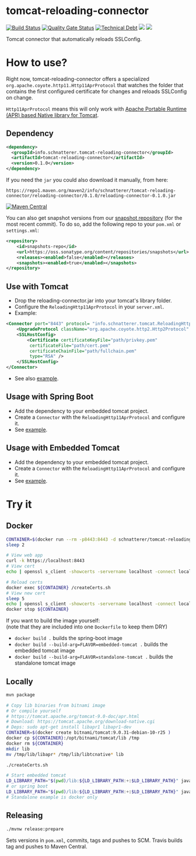 tomcat-reloading-connector
======
[![Build Status](https://travis-ci.org/schnatterer/tomcat-reloading-connector.svg?branch=master)](https://travis-ci.org/schnatterer/tomcat-reloading-connector)
[![Quality Gate Status](https://sonarcloud.io/api/project_badges/measure?project=info.schnatterer.tomcat-reloading-connector%3Atomcat-reloading-connector-parent&metric=alert_status)](https://sonarcloud.io/dashboard?id=info.schnatterer.tomcat-reloading-connector%3Atomcat-reloading-connector-parent)
[![Technical Debt](https://sonarcloud.io/api/project_badges/measure?project=info.schnatterer.tomcat-reloading-connector%3Atomcat-reloading-connector-parent&metric=sqale_index)](https://sonarcloud.io/dashboard?id=info.schnatterer.tomcat-reloading-connector%3Atomcat-reloading-connector-parent)
[![](https://img.shields.io/microbadger/layers/schnatterer/tomcat-reloading-connector-example)](https://hub.docker.com/r/schnatterer/tomcat-reloading-connector-example)
[![](https://img.shields.io/docker/image-size/schnatterer/tomcat-reloading-connector-example)](https://hub.docker.com/r/schnatterer/tomcat-reloading-connector-example)

Tomcat connector that automatically reloads SSLConfig.

# How to use?

Right now, tomcat-reloading-connector offers a specialized `org.apache.coyote.http11.Http11AprProtocol` that watches
the folder that contains the first configured certificate for changes and reloads SSLConfig on change.
 
`Http11AprProtocol` means this will only work with 
[Apache Portable Runtime (APR) based Native library for Tomcat](https://tomcat.apache.org/tomcat-9.0-doc/apr.html).

## Dependency

```XML
<dependency>
  <groupId>info.schnatterer.tomcat-reloading-connector</groupId>
  <artifactId>tomcat-reloading-connector</artifactId>
  <version>0.1.0</version>
</dependency>
```

If you need the `jar` you could also download it manually, from here:

`https://repo1.maven.org/maven2/info/schnatterer/tomcat-reloading-connector/reloading-connector/0.1.0/reloading-connector-0.1.0.jar`

[![Maven Central](https://img.shields.io/maven-central/v/info.schnatterer.tomcat-reloading-connector/reloading-connector.svg)](https://search.maven.org/search?q=a:reloading-connector%20AND%20g:info.schnatterer.tomcat-reloading-connector)

You can also get snapshot versions from our [snapshot repository](https://oss.sonatype.org/content/repositories/snapshots/info/schnatterer/moby-names-generator/) 
(for the most recent commit).
To do so, add the following repo to your `pom.xml` or `settings.xml`:

```xml
<repository>
    <id>snapshots-repo</id>
    <url>https://oss.sonatype.org/content/repositories/snapshots</url>
    <releases><enabled>false</enabled></releases>
    <snapshots><enabled>true</enabled></snapshots>
</repository>
```

## Use with Tomcat

* Drop the reloading-connector.jar into your tomcat's library folder.
* Configure the `ReloadingHttp11AprProtocol` in your `server.xml`.
* Example: 

```xml
<Connector port="8443" protocol= "info.schnatterer.tomcat.ReloadingHttp11AprProtocol" SSLEnabled="true" >
    <UpgradeProtocol className="org.apache.coyote.http2.Http2Protocol" />
    <SSLHostConfig>
        <Certificate certificateKeyFile="path/privkey.pem"
         certificateFile="path/cert.pem"
         certificateChainFile="path/fullchain.pem"
         type="RSA" />
    </SSLHostConfig>
</Connector>
```

* See also [example](examples/standalone-tomcat). 

## Usage with Spring Boot

* Add the dependency to your embedded tomcat project.
* Create a `Connector` with the `ReloadingHttp11AprProtocol` and configure it.
* See [example](examples/spring-boot).
 
## Usage with Embedded Tomcat

* Add the dependency to your embedded tomcat project.
* Create a `Connector` with the `ReloadingHttp11AprProtocol` and configure it.
* See [example](examples/embedded-tomcat). 

# Try it

## Docker 

```bash
CONTAINER=$(docker run --rm -p8443:8443 -d schnatterer/tomcat-reloading-connector-example)
sleep 2

# View web app
curl -k https://localhost:8443
# View cert
echo | openssl s_client -showcerts -servername localhost -connect localhost:8443 2>/dev/null | openssl x509 -inform pem -noout -text | grep -A2 Validity

# Reload certs
docker exec ${CONTAINER} /createCerts.sh
# View new cert
sleep 5
echo | openssl s_client -showcerts -servername localhost -connect localhost:8443 2>/dev/null | openssl x509 -inform pem -noout -text | grep -A2 Validity
docker stop ${CONTAINER}
```

If you want to build the image yourself:  
(note that they are included into one `Dockerfile` to keep them DRY)

* `docker build .` builds the spring-boot image
* `docker build --build-arg=FLAVOR=embedded-tomcat .` builds the embedded tomcat image
* `docker build --build-arg=FLAVOR=standalone-tomcat .` builds the standalone tomcat image

## Locally

```bash
mvn package

# Copy lib binaries from bitnami image
# Or compile yourself
# https://tomcat.apache.org/tomcat-9.0-doc/apr.html
# Download: https://tomcat.apache.org/download-native.cgi
# Deps: sudo apt-get install libapr1 libapr1-dev 
CONTAINER=$(docker create bitnami/tomcat:9.0.31-debian-10-r25 )
docker cp ${CONTAINER}:/opt/bitnami/tomcat/lib /tmp
docker rm ${CONTAINER}
mkdir lib
mv /tmp/lib/libapr* /tmp/lib/libtcnative* lib

./createCerts.sh

# Start embedded tomcat
LD_LIBRARY_PATH="$(pwd)/lib:${LD_LIBRARY_PATH:+:$LD_LIBRARY_PATH}" java -jar embedded-tomcat/target/tomcat-jar-with-dependencies.jar
# or spring boot
LD_LIBRARY_PATH="$(pwd)/lib:${LD_LIBRARY_PATH:+:$LD_LIBRARY_PATH}" java -jar spring-boot/target/spring-boot-*.jar
# Standalone example is docker only
```

## Releasing

```bash
./mvnw release:prepare
```

Sets versions in `pom.xml`, commits, tags and pushes to SCM. Travis builds tag and pushes to Maven Central. 